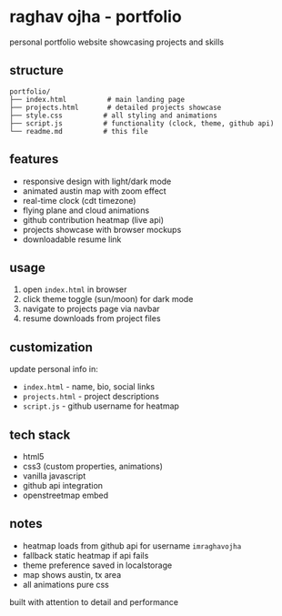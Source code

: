 # raghav ojha - portfolio

personal portfolio website showcasing projects and skills

## structure

```
portfolio/
├── index.html          # main landing page
├── projects.html       # detailed projects showcase
├── style.css          # all styling and animations
├── script.js          # functionality (clock, theme, github api)
└── readme.md          # this file
```

## features

- responsive design with light/dark mode
- animated austin map with zoom effect
- real-time clock (cdt timezone)
- flying plane and cloud animations
- github contribution heatmap (live api)
- projects showcase with browser mockups
- downloadable resume link

## usage

1. open `index.html` in browser
2. click theme toggle (sun/moon) for dark mode
3. navigate to projects page via navbar
4. resume downloads from project files

## customization

update personal info in:
- `index.html` - name, bio, social links
- `projects.html` - project descriptions
- `script.js` - github username for heatmap

## tech stack

- html5
- css3 (custom properties, animations)
- vanilla javascript
- github api integration
- openstreetmap embed

## notes

- heatmap loads from github api for username `imraghavojha`
- fallback static heatmap if api fails
- theme preference saved in localstorage
- map shows austin, tx area
- all animations pure css

built with attention to detail and performance